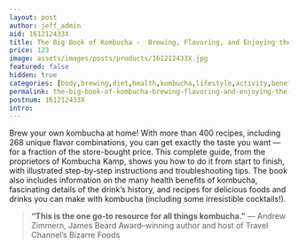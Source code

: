 ```yaml
---
layout: post
author: jeff_admin
aid: 161212433X
title: The Big Book of Kombucha -  Brewing, Flavoring, and Enjoying the Health Benefits of Fermented Tea
price: 123
image: assets/images/posts/products/161212433X.jpg
featured: false
hidden: true
categories: [body,brewing,diet,health,kombucha,lifestyle,activity,benefits,book,enjoying,fermented,flavoring,hobby,probiotics,product]
permalink: the-big-book-of-kombucha-brewing-flavoring-and-enjoying-the-health-benefits-of-fermented-tea
postnum: 161212433X
intro:
---
```

Brew your own kombucha at home! With more than 400 recipes, including 268 unique flavor combinations, you can get exactly the taste you want — for a fraction of the store-bought price. This complete guide, from the proprietors of Kombucha Kamp, shows you how to do it from start to finish, with illustrated step-by-step instructions and troubleshooting tips. The book also includes information on the many health benefits of kombucha, fascinating details of the drink’s history, and recipes for delicious foods and drinks you can make with kombucha (including some irresistible cocktails!).

> **“This is the one go-to resource for all things kombucha.”** — Andrew Zimmern, James Beard Award–winning author and host of Travel Channel’s Bizarre Foods 
